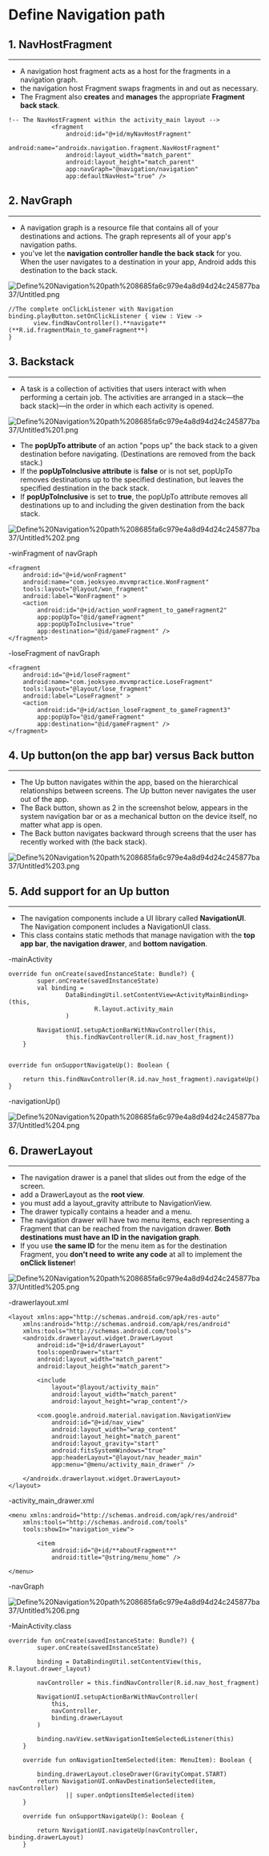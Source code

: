 # Define Navigation path

## 1.  NavHostFragment

---

- A navigation host fragment acts as a host for the fragments in a navigation graph.
- the navigation host Fragment swaps fragments in and out as necessary.
- The Fragment also **creates** and **manages** the appropriate **Fragment back stack**.

```
!-- The NavHostFragment within the activity_main layout -->
            <fragment
                android:id="@+id/myNavHostFragment"
                android:name="androidx.navigation.fragment.NavHostFragment"
                android:layout_width="match_parent"
                android:layout_height="match_parent"
                app:navGraph="@navigation/navigation"
                app:defaultNavHost="true" />
```

## 2. NavGraph

---

- A navigation graph is a resource file that contains all of your destinations and actions. The graph represents all of your app's navigation paths.
- you've let the **navigation controller handle the back stack** for you. When the user navigates to a destination in your app, Android adds this destination to the back stack.

![Define%20Navigation%20path%208685fa6c979e4a8d94d24c245877ba37/Untitled.png](Define%20Navigation%20path%208685fa6c979e4a8d94d24c245877ba37/Untitled.png)

```
//The complete onClickListener with Navigation
binding.playButton.setOnClickListener { view : View ->
       view.findNavController().**navigate**(**R.id.fragmentMain_to_gameFragment**)
}
```

## 3. Backstack

---

- A task is a collection of activities that users interact with when performing a certain job. The activities are arranged in a stack—the back stack)—in the order in which each activity is opened.

![Define%20Navigation%20path%208685fa6c979e4a8d94d24c245877ba37/Untitled%201.png](Define%20Navigation%20path%208685fa6c979e4a8d94d24c245877ba37/Untitled%201.png)

- The **popUpTo attribute** of an action "pops up" the back stack to a given destination before navigating. (Destinations are removed from the back stack.)
- If the **popUpToInclusive attribute** is **false** or is not set, popUpTo removes destinations up to the specified destination, but leaves the specified destination in the back stack.
- If **popUpToInclusive** is set to **true**, the popUpTo attribute removes all destinations up to and including the given destination from the back stack.

![Define%20Navigation%20path%208685fa6c979e4a8d94d24c245877ba37/Untitled%202.png](Define%20Navigation%20path%208685fa6c979e4a8d94d24c245877ba37/Untitled%202.png)

-winFragment of navGraph

```
<fragment
    android:id="@+id/wonFragment"
    android:name="com.jeoksyeo.mvvmpractice.WonFragment"
    tools:layout="@layout/won_fragment"
    android:label="WonFragment" >
    <action
        android:id="@+id/action_wonFragment_to_gameFragment2"
        app:popUpTo="@id/gameFragment"
        app:popUpToInclusive="true"
        app:destination="@id/gameFragment" />
</fragment>
```

-loseFragment of navGraph

```
<fragment
    android:id="@+id/loseFragment"
    android:name="com.jeoksyeo.mvvmpractice.LoseFragment"
    tools:layout="@layout/lose_fragment"
    android:label="LoseFragment" >
    <action
        android:id="@+id/action_loseFragment_to_gameFragment3"
        app:popUpTo="@id/gameFragment"
        app:destination="@id/gameFragment" />
</fragment>
```

## 4. Up button(on the app bar) versus Back button

---

- The Up button navigates within the app, based on the hierarchical relationships between screens. The Up button never navigates the user out of the app.
- The Back button, shown as 2 in the screenshot below, appears in the system navigation bar or as a mechanical button on the device itself, no matter what app is open.
- The Back button navigates backward through screens that the user has recently worked with (the back stack).

![Define%20Navigation%20path%208685fa6c979e4a8d94d24c245877ba37/Untitled%203.png](Define%20Navigation%20path%208685fa6c979e4a8d94d24c245877ba37/Untitled%203.png)

## 5. Add support for an Up button

---

- The navigation components include a UI library called **NavigationUI**. The Navigation component includes a NavigationUI class.
- This class contains static methods that manage navigation with the **top app bar**, **the navigation drawer**, and **bottom navigation**.

-mainActivity

```
override fun onCreate(savedInstanceState: Bundle?) {
        super.onCreate(savedInstanceState)
        val binding =
                DataBindingUtil.setContentView<ActivityMainBinding>(this,
                        R.layout.activity_main
                )
        
        NavigationUI.setupActionBarWithNavController(this,
                this.findNavController(R.id.nav_host_fragment))
    }
```

```

override fun onSupportNavigateUp(): Boolean {

    return this.findNavController(R.id.nav_host_fragment).navigateUp()
}
```

-navigationUp()

![Define%20Navigation%20path%208685fa6c979e4a8d94d24c245877ba37/Untitled%204.png](Define%20Navigation%20path%208685fa6c979e4a8d94d24c245877ba37/Untitled%204.png)

## 6. DrawerLayout

---

- The navigation drawer is a panel that slides out from the edge of the screen.
- add a DrawerLayout as the **root view**.
- you must add a layout_gravity attribute to NavigationView.
- The drawer typically contains a header and a menu.
- The navigation drawer will have two menu items, each representing a Fragment that can be reached from the navigation drawer. **Both destinations must have an ID in the navigation graph**.
- If you use **the same ID** for the menu item as for the destination Fragment, you **don't need to** **write any code** at all to implement the **onClick listener**!

![Define%20Navigation%20path%208685fa6c979e4a8d94d24c245877ba37/Untitled%205.png](Define%20Navigation%20path%208685fa6c979e4a8d94d24c245877ba37/Untitled%205.png)

-drawerlayout.xml

```
<layout xmlns:app="http://schemas.android.com/apk/res-auto"
    xmlns:android="http://schemas.android.com/apk/res/android"
    xmlns:tools="http://schemas.android.com/tools">
    <androidx.drawerlayout.widget.DrawerLayout
        android:id="@+id/drawerLayout"
        tools:openDrawer="start"
        android:layout_width="match_parent"
        android:layout_height="match_parent">

        <include
            layout="@layout/activity_main"
            android:layout_width="match_parent"
            android:layout_height="wrap_content"/>

        <com.google.android.material.navigation.NavigationView
            android:id="@+id/nav_view"
            android:layout_width="wrap_content"
            android:layout_height="match_parent"
            android:layout_gravity="start"
            android:fitsSystemWindows="true"
            app:headerLayout="@layout/nav_header_main"
            app:menu="@menu/activity_main_drawer" />

    </androidx.drawerlayout.widget.DrawerLayout>
</layout>
```

-activity_main_drawer.xml

```
<menu xmlns:android="http://schemas.android.com/apk/res/android"
    xmlns:tools="http://schemas.android.com/tools"
    tools:showIn="navigation_view">

        <item
            android:id="@+id/**aboutFragment**"
            android:title="@string/menu_home" />

</menu>
```

-navGraph

![Define%20Navigation%20path%208685fa6c979e4a8d94d24c245877ba37/Untitled%206.png](Define%20Navigation%20path%208685fa6c979e4a8d94d24c245877ba37/Untitled%206.png)

-MainActivity.class

```
override fun onCreate(savedInstanceState: Bundle?) {
        super.onCreate(savedInstanceState)

        binding = DataBindingUtil.setContentView(this, R.layout.drawer_layout)

        navController = this.findNavController(R.id.nav_host_fragment)

        NavigationUI.setupActionBarWithNavController(
            this,
            navController,
            binding.drawerLayout
        )

        binding.navView.setNavigationItemSelectedListener(this)
    }

    override fun onNavigationItemSelected(item: MenuItem): Boolean {

        binding.drawerLayout.closeDrawer(GravityCompat.START)
        return NavigationUI.onNavDestinationSelected(item, navController)
                || super.onOptionsItemSelected(item)
    }

    override fun onSupportNavigateUp(): Boolean {

        return NavigationUI.navigateUp(navController, binding.drawerLayout)
    }
```